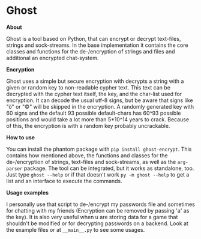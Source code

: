 # Ghost

**About**

Ghost is a tool based on Python, that can encrypt or decrypt text-files, strings and sock-streams.
In the base implementation it contains the core classes and functions for the de-/encryption
of strings and files and additional an encrypted chat-system.

**Encryption**

Ghost uses a simple but secure encryption with decrypts a string with a given or random key to non-readable
cypher text. This text can be decrypted with the cypher text itself, the key, and the char-list
used for encryption. It can decode the usual utf-8 signs, but be aware that signs like "ö" or "©" will be skipped 
in the encryption. A randomly generated key with 60 signs and the default 93 possible default-chars has 60^93 
possible positions and would take a lot more than 5*10^14 years to crack. Because of this, the encryption 
is with a random key probably uncrackable. 

**How to use**

You can install the phantom package with `pip install ghost-encrypt`. This contains how mentioned above, the functions 
and classes for the de-/encryption of strings, text-files and sock-streams, as well as the `arg-parser` package. The tool can be integrated,
but it works as standalone, too. Just type `ghost --help` or if that doesn't work `py -m ghost --help` to get
a list and an interface to execute the commands.

**Usage examples**

I personally use that script to de-/encrypt my passwords file and sometimes for chatting with my friends 
(Encryption can be removed by passing 'a' as the key). It is also very useful when u are storing data for
a game that shouldn't be modified or for decrypting passwords on a backend.
Look at the example files or at `__main__.py` to see some usages.

